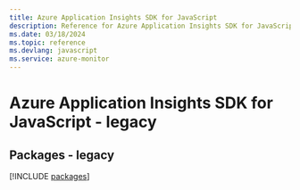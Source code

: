 ```yaml
---
title: Azure Application Insights SDK for JavaScript
description: Reference for Azure Application Insights SDK for JavaScript
ms.date: 03/18/2024
ms.topic: reference
ms.devlang: javascript
ms.service: azure-monitor
---
```

# Azure Application Insights SDK for JavaScript - legacy
## Packages - legacy
[!INCLUDE [packages](application-insights-index.md)]